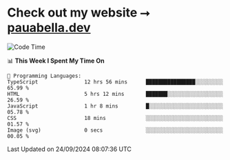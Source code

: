 # Check out my website ⭢ [pauabella.dev](https://pauabella.dev)

<!--START_SECTION:waka-->
![Code Time](http://img.shields.io/badge/Code%20Time-3%2C747%20hrs%2022%20mins-blue)

📊 **This Week I Spent My Time On** 

```text
💬 Programming Languages: 
TypeScript               12 hrs 56 mins      ████████████████░░░░░░░░░   65.99 % 
HTML                     5 hrs 12 mins       ███████░░░░░░░░░░░░░░░░░░   26.59 % 
JavaScript               1 hr 8 mins         █░░░░░░░░░░░░░░░░░░░░░░░░   05.78 % 
CSS                      18 mins             ░░░░░░░░░░░░░░░░░░░░░░░░░   01.57 % 
Image (svg)              0 secs              ░░░░░░░░░░░░░░░░░░░░░░░░░   00.05 % 
```


 Last Updated on 24/09/2024 08:07:36 UTC
<!--END_SECTION:waka-->
